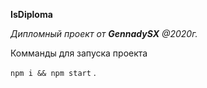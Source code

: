 **IsDiploma**

_Дипломный проект от **GennadySX** @2020г._

Комманды для запуска проекта 

`npm i && npm start` .